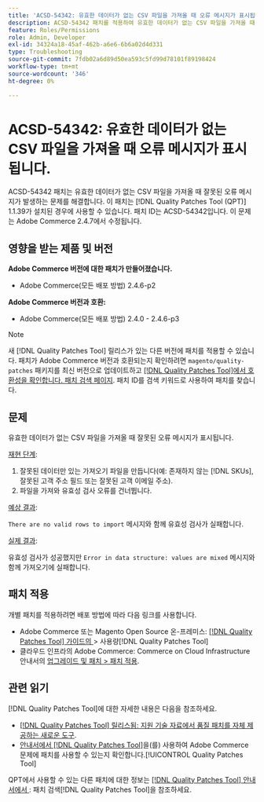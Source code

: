 ```yaml
---
title: 'ACSD-54342: 유효한 데이터가 없는 CSV 파일을 가져올 때 오류 메시지가 표시됩니다.'
description: ACSD-54342 패치를 적용하여 유효한 데이터가 없는 CSV 파일을 가져올 때 잘못된 오류 메시지가 발생하는 Adobe Commerce 문제를 해결합니다.
feature: Roles/Permissions
role: Admin, Developer
exl-id: 34324a18-45af-462b-a6e6-6b6a02d4d331
type: Troubleshooting
source-git-commit: 7fdb02a6d89d50ea593c5fd99d78101f89198424
workflow-type: tm+mt
source-wordcount: '346'
ht-degree: 0%

---
```


# ACSD-54342: 유효한 데이터가 없는 CSV 파일을 가져올 때 오류 메시지가 표시됩니다.

ACSD-54342 패치는 유효한 데이터가 없는 CSV 파일을 가져올 때 잘못된 오류 메시지가 발생하는 문제를 해결합니다. 이 패치는 [!DNL Quality Patches Tool (QPT)] 1.1.39가 설치된 경우에 사용할 수 있습니다. 패치 ID는 ACSD-54342입니다. 이 문제는 Adobe Commerce 2.4.7에서 수정됩니다.

## 영향을 받는 제품 및 버전

**Adobe Commerce 버전에 대한 패치가 만들어졌습니다.**

* Adobe Commerce(모든 배포 방법) 2.4.6-p2

**Adobe Commerce 버전과 호환:**

* Adobe Commerce(모든 배포 방법) 2.4.0 - 2.4.6-p3

>[!NOTE]
>
>새 [!DNL Quality Patches Tool] 릴리스가 있는 다른 버전에 패치를 적용할 수 있습니다. 패치가 Adobe Commerce 버전과 호환되는지 확인하려면 `magento/quality-patches` 패키지를 최신 버전으로 업데이트하고 [[!DNL Quality Patches Tool]에서 호환성을 확인합니다. 패치 검색 페이지](https://experienceleague.adobe.com/tools/commerce-quality-patches/index.html). 패치 ID를 검색 키워드로 사용하여 패치를 찾습니다.

## 문제

유효한 데이터가 없는 CSV 파일을 가져올 때 잘못된 오류 메시지가 표시됩니다.

<u>재현 단계</u>:

1. 잘못된 데이터만 있는 가져오기 파일을 만듭니다(예: 존재하지 않는 [!DNL SKUs], 잘못된 고객 주소 필드 또는 잘못된 고객 이메일 주소).
1. 파일을 가져와 유효성 검사 오류를 건너뜁니다.

<u>예상 결과</u>:

`There are no valid rows to import` 메시지와 함께 유효성 검사가 실패합니다.

<u>실제 결과</u>:

유효성 검사가 성공했지만 `Error in data structure: values are mixed` 메시지와 함께 가져오기에 실패합니다.

## 패치 적용

개별 패치를 적용하려면 배포 방법에 따라 다음 링크를 사용합니다.

* Adobe Commerce 또는 Magento Open Source 온-프레미스: [[!DNL Quality Patches Tool]  가이드의 ](/help/tools/quality-patches-tool/usage.md)> 사용량[!DNL Quality Patches Tool]
* 클라우드 인프라의 Adobe Commerce: Commerce on Cloud Infrastructure 안내서의 [업그레이드 및 패치 > 패치 적용](https://experienceleague.adobe.com/docs/commerce-cloud-service/user-guide/develop/upgrade/apply-patches.html).

## 관련 읽기

[!DNL Quality Patches Tool]에 대한 자세한 내용은 다음을 참조하세요.

* [[!DNL Quality Patches Tool] 릴리스됨: 지원 기술 자료에서 품질 패치를 자체 제공하는 새로운 도구](https://experienceleague.adobe.com/en/docs/commerce-operations/tools/quality-patches-tool/quality-patches-tool-to-self-serve-quality-patches).
* [ 안내서에서  [!DNL Quality Patches Tool]](/help/tools/quality-patches-tool/patches-available-in-qpt/check-patch-for-magento-issue-with-magento-quality-patches.md)을(를) 사용하여 Adobe Commerce 문제에 패치를 사용할 수 있는지 확인합니다.[!UICONTROL Quality Patches Tool]


QPT에서 사용할 수 있는 다른 패치에 대한 정보는 [[!DNL Quality Patches Tool] 안내서에서 ](https://experienceleague.adobe.com/tools/commerce-quality-patches/index.html): 패치 검색[!DNL Quality Patches Tool]을 참조하세요.
